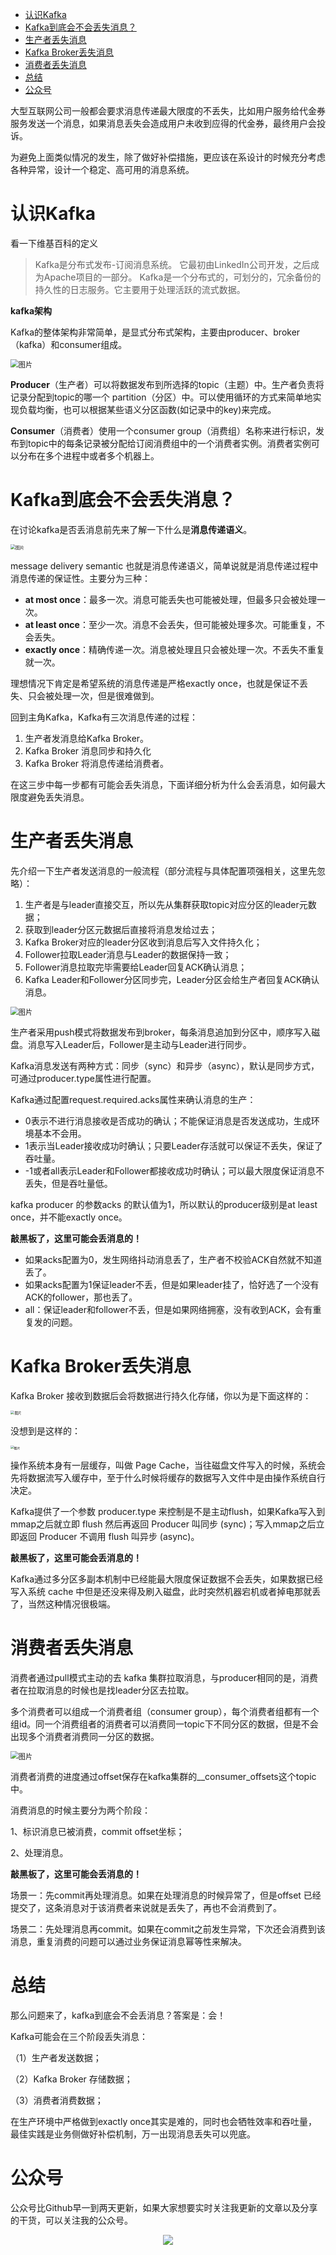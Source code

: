 <!-- MarkdownTOC -->

- [认识Kafka](#认识kafka)
- [Kafka到底会不会丢失消息？](#kafka到底会不会丢失消息)
- [生产者丢失消息](#生产者丢失消息)
- [Kafka Broker丢失消息](#kafka-broker丢失消息)
- [消费者丢失消息](#消费者丢失消息)
- [总结](#总结)
- [公众号](#公众号)

<!-- /MarkdownTOC -->

大型互联网公司一般都会要求消息传递最大限度的不丢失，比如用户服务给代金券服务发送一个消息，如果消息丢失会造成用户未收到应得的代金券，最终用户会投诉。

为避免上面类似情况的发生，除了做好补偿措施，更应该在系设计的时候充分考虑各种异常，设计一个稳定、高可用的消息系统。

# 认识Kafka

看一下维基百科的定义

>Kafka是分布式发布-订阅消息系统。
>它最初由LinkedIn公司开发，之后成为Apache项目的一部分。
>Kafka是一个分布式的，可划分的，冗余备份的持久性的日志服务。它主要用于处理活跃的流式数据。

**kafka架构**

Kafka的整体架构非常简单，是显式分布式架构，主要由producer、broker（kafka）和consumer组成。

<img src="https://cdn.jsdelivr.net/gh/smileArchitect/assets@main/202012/20201202233608.png!thumbnail" alt="图片" style="zoom:80%;" />

**Producer**（生产者）可以将数据发布到所选择的topic（主题）中。生产者负责将记录分配到topic的哪一个 partition（分区）中。可以使用循环的方式来简单地实现负载均衡，也可以根据某些语义分区函数(如记录中的key)来完成。

**Consumer**（消费者）使用一个consumer group（消费组）名称来进行标识，发布到topic中的每条记录被分配给订阅消费组中的一个消费者实例。消费者实例可以分布在多个进程中或者多个机器上。

# Kafka到底会不会丢失消息？

在讨论kafka是否丢消息前先来了解一下什么是**消息传递语义**。

<img src="https://cdn.jsdelivr.net/gh/smileArchitect/assets@main/202012/20201202233359.png!thumbnail" alt="图片" style="zoom:50%;" />

message delivery semantic 也就是消息传递语义，简单说就是消息传递过程中消息传递的保证性。主要分为三种：

* **at most once**：最多一次。消息可能丢失也可能被处理，但最多只会被处理一次。
* **at least once**：至少一次。消息不会丢失，但可能被处理多次。可能重复，不会丢失。
* **exactly once**：精确传递一次。消息被处理且只会被处理一次。不丢失不重复就一次。

理想情况下肯定是希望系统的消息传递是严格exactly once，也就是保证不丢失、只会被处理一次，但是很难做到。

回到主角Kafka，Kafka有三次消息传递的过程：

1. 生产者发消息给Kafka Broker。
2. Kafka Broker 消息同步和持久化
3. Kafka Broker 将消息传递给消费者。

在这三步中每一步都有可能会丢失消息，下面详细分析为什么会丢消息，如何最大限度避免丢失消息。

# 生产者丢失消息

先介绍一下生产者发送消息的一般流程（部分流程与具体配置项强相关，这里先忽略）：

1. 生产者是与leader直接交互，所以先从集群获取topic对应分区的leader元数据；
2. 获取到leader分区元数据后直接将消息发给过去；
3. Kafka Broker对应的leader分区收到消息后写入文件持久化；
4. Follower拉取Leader消息与Leader的数据保持一致；
5. Follower消息拉取完毕需要给Leader回复ACK确认消息；
6. Kafka Leader和Follower分区同步完，Leader分区会给生产者回复ACK确认消息。

<img src="https://cdn.jsdelivr.net/gh/smileArchitect/assets@main/202012/20201202233642.png!thumbnail" alt="图片" style="zoom:80%;" />

生产者采用push模式将数据发布到broker，每条消息追加到分区中，顺序写入磁盘。消息写入Leader后，Follower是主动与Leader进行同步。

Kafka消息发送有两种方式：同步（sync）和异步（async），默认是同步方式，可通过producer.type属性进行配置。

Kafka通过配置request.required.acks属性来确认消息的生产：

* 0表示不进行消息接收是否成功的确认；不能保证消息是否发送成功，生成环境基本不会用。
* 1表示当Leader接收成功时确认；只要Leader存活就可以保证不丢失，保证了吞吐量。
* -1或者all表示Leader和Follower都接收成功时确认；可以最大限度保证消息不丢失，但是吞吐量低。

kafka producer 的参数acks 的默认值为1，所以默认的producer级别是at least once，并不能exactly once。

**敲黑板了，这里可能会丢消息的！**

* 如果acks配置为0，发生网络抖动消息丢了，生产者不校验ACK自然就不知道丢了。
* 如果acks配置为1保证leader不丢，但是如果leader挂了，恰好选了一个没有ACK的follower，那也丢了。
* all：保证leader和follower不丢，但是如果网络拥塞，没有收到ACK，会有重复发的问题。
# Kafka Broker丢失消息

Kafka Broker 接收到数据后会将数据进行持久化存储，你以为是下面这样的：

<img src="https://cdn.jsdelivr.net/gh/smileArchitect/assets@main/202012/20201202233701.png!thumbnail" alt="图片" style="zoom:40%;" />

没想到是这样的：

<img src="https://cdn.jsdelivr.net/gh/smileArchitect/assets@main/202012/20201202233714.png!thumbnail" alt="图片" style="zoom: 35%;" />

操作系统本身有一层缓存，叫做 Page Cache，当往磁盘文件写入的时候，系统会先将数据流写入缓存中，至于什么时候将缓存的数据写入文件中是由操作系统自行决定。

Kafka提供了一个参数 producer.type 来控制是不是主动flush，如果Kafka写入到mmap之后就立即 flush 然后再返回 Producer 叫同步 (sync)；写入mmap之后立即返回 Producer 不调用 flush 叫异步 (async)。

**敲黑板了，这里可能会丢消息的！**

Kafka通过多分区多副本机制中已经能最大限度保证数据不会丢失，如果数据已经写入系统 cache 中但是还没来得及刷入磁盘，此时突然机器宕机或者掉电那就丢了，当然这种情况很极端。

# 消费者丢失消息

消费者通过pull模式主动的去 kafka 集群拉取消息，与producer相同的是，消费者在拉取消息的时候也是找leader分区去拉取。

多个消费者可以组成一个消费者组（consumer group），每个消费者组都有一个组id。同一个消费组者的消费者可以消费同一topic下不同分区的数据，但是不会出现多个消费者消费同一分区的数据。

<img src="https://cdn.jsdelivr.net/gh/smileArchitect/assets@main/202012/20201202233735.png!thumbnail" alt="图片" style="zoom: 80%;" />

消费者消费的进度通过offset保存在kafka集群的__consumer_offsets这个topic中。

消费消息的时候主要分为两个阶段：

1、标识消息已被消费，commit offset坐标；

2、处理消息。

**敲黑板了，这里可能会丢消息的！**

场景一：先commit再处理消息。如果在处理消息的时候异常了，但是offset 已经提交了，这条消息对于该消费者来说就是丢失了，再也不会消费到了。

场景二：先处理消息再commit。如果在commit之前发生异常，下次还会消费到该消息，重复消费的问题可以通过业务保证消息幂等性来解决。

# 总结

那么问题来了，kafka到底会不会丢消息？答案是：会！

Kafka可能会在三个阶段丢失消息：

（1）生产者发送数据；

（2）Kafka Broker 存储数据；

（3）消费者消费数据；

在生产环境中严格做到exactly once其实是难的，同时也会牺牲效率和吞吐量，最佳实践是业务侧做好补偿机制，万一出现消息丢失可以兜底。

# 公众号
公众号比Github早一到两天更新，如果大家想要实时关注我更新的文章以及分享的干货，可以关注我的公众号。

<div align="center">  <img src="https://cdn.jsdelivr.net/gh/SmileLionCoder/assets@main/wechat-01.jpg" width=""/> </div><br>

